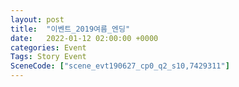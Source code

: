 ```yaml
---
layout: post
title:  "이벤트_2019여름_엔딩"
date:   2022-01-12 02:00:00 +0000
categories: Event
Tags: Story Event
SceneCode: ["scene_evt190627_cp0_q2_s10,7429311"]
---
```

